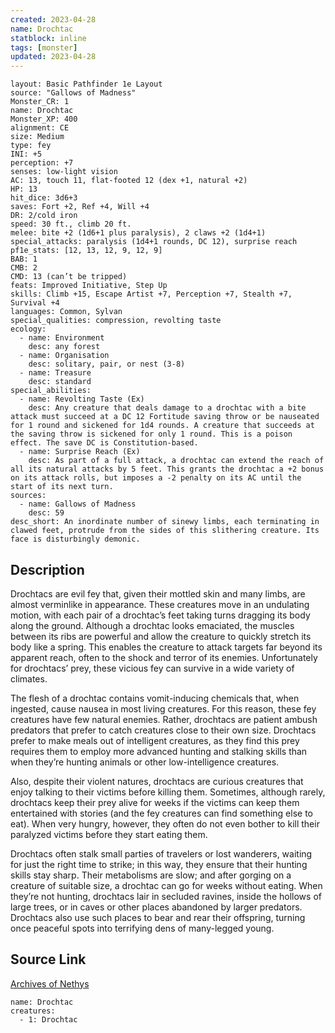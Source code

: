 ```yaml
---
created: 2023-04-28
name: Drochtac
statblock: inline
tags: [monster]
updated: 2023-04-28
---
```

```statblock
layout: Basic Pathfinder 1e Layout
source: "Gallows of Madness"
Monster_CR: 1
name: Drochtac
Monster_XP: 400
alignment: CE
size: Medium
type: fey
INI: +5
perception: +7
senses: low-light vision
AC: 13, touch 11, flat-footed 12 (dex +1, natural +2)
HP: 13
hit_dice: 3d6+3
saves: Fort +2, Ref +4, Will +4
DR: 2/cold iron
speed: 30 ft., climb 20 ft.
melee: bite +2 (1d6+1 plus paralysis), 2 claws +2 (1d4+1)
special_attacks: paralysis (1d4+1 rounds, DC 12), surprise reach
pf1e_stats: [12, 13, 12, 9, 12, 9]
BAB: 1
CMB: 2
CMD: 13 (can’t be tripped)
feats: Improved Initiative, Step Up
skills: Climb +15, Escape Artist +7, Perception +7, Stealth +7, Survival +4
languages: Common, Sylvan
special_qualities: compression, revolting taste
ecology:
  - name: Environment
    desc: any forest
  - name: Organisation
    desc: solitary, pair, or nest (3-8)
  - name: Treasure
    desc: standard
special_abilities:
  - name: Revolting Taste (Ex)
    desc: Any creature that deals damage to a drochtac with a bite attack must succeed at a DC 12 Fortitude saving throw or be nauseated for 1 round and sickened for 1d4 rounds. A creature that succeeds at the saving throw is sickened for only 1 round. This is a poison effect. The save DC is Constitution-based.
  - name: Surprise Reach (Ex)
    desc: As part of a full attack, a drochtac can extend the reach of all its natural attacks by 5 feet. This grants the drochtac a +2 bonus on its attack rolls, but imposes a -2 penalty on its AC until the start of its next turn.
sources:
  - name: Gallows of Madness
    desc: 59
desc_short: An inordinate number of sinewy limbs, each terminating in clawed feet, protrude from the sides of this slithering creature. Its face is disturbingly demonic.
```
## Description
Drochtacs are evil fey that, given their mottled skin and many limbs, are almost verminlike in appearance. These creatures move in an undulating motion, with each pair of a drochtac’s feet taking turns dragging its body along the ground. Although a drochtac looks emaciated, the muscles between its ribs are powerful and allow the creature to quickly stretch its body like a spring. This enables the creature to attack targets far beyond its apparent reach, often to the shock and terror of its enemies. Unfortunately for drochtacs’ prey, these vicious fey can survive in a wide variety of climates.

The flesh of a drochtac contains vomit-inducing chemicals that, when ingested, cause nausea in most living creatures. For this reason, these fey creatures have few natural enemies. Rather, drochtacs are patient ambush predators that prefer to catch creatures close to their own size. Drochtacs prefer to make meals out of intelligent creatures, as they find this prey requires them to employ more advanced hunting and stalking skills than when they’re hunting animals or other low-intelligence creatures.

Also, despite their violent natures, drochtacs are curious creatures that enjoy talking to their victims before killing them. Sometimes, although rarely, drochtacs keep their prey alive for weeks if the victims can keep them entertained with stories (and the fey creatures can find something else to eat). When very hungry, however, they often do not even bother to kill their paralyzed victims before they start eating them.

Drochtacs often stalk small parties of travelers or lost wanderers, waiting for just the right time to strike; in this way, they ensure that their hunting skills stay sharp. Their metabolisms are slow; and after gorging on a creature of suitable size, a drochtac can go for weeks without eating. When they’re not hunting, drochtacs lair in secluded ravines, inside the hollows of large trees, or in caves or other places abandoned by larger predators. Drochtacs also use such places to bear and rear their offspring, turning once peaceful spots into terrifying dens of many-legged young.
## Source Link
[Archives of Nethys](https://aonprd.com/MonsterDisplay.aspx?ItemName=Drochtac)
```encounter-table
name: Drochtac
creatures:
  - 1: Drochtac
```
